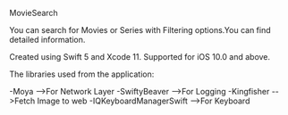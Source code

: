 

MovieSearch

You can search for Movies or Series with Filtering options.You can find detailed information.

Created using Swift 5 and Xcode 11.
Supported for iOS 10.0 and above.


The libraries used from the application:

-Moya                                                       -->For Network Layer
-SwiftyBeaver                                           -->For Logging
-Kingfisher                                                -->Fetch Image to web
-IQKeyboardManagerSwift                       -->For Keyboard




